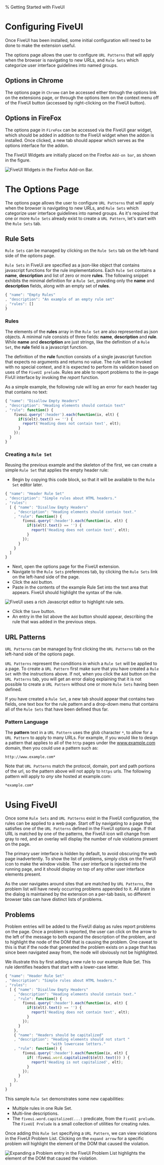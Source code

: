 % Getting Started with FiveUI

# Configuring FiveUI

Once FiveUI has been installed, some initial configuration will need to be done
to make the extension useful.

The options page allows the user to configure `URL Patterns` that will apply
when the browser is navigating to new URLs, and `Rule Sets` which categorize
user interface guidelines into named groups.

## Options in Chrome

The options page in `Chrome` can be accessed either through the
options link on the extensions page, or through the options item on
the context menu off of the FiveUI button (accessed by right-clicking
on the FiveUI button).

## Options in FireFox

The options page in `FireFox` can be accessed via the FiveUI gear widget, which
should be added in addition to the FiveUI widget when the addon is installed.
Once clicked, a new tab should appear which serves as the options interface for
the addon.

The FiveUI Widgets are initially placed on the Firefox `Add-on bar`,
as shown in the figure.

![FiveUI Widgets in the Firefox Add-on Bar.](figures/ff-addon-bar.png)

# The Options Page

The options page allows the user to configure `URL Patterns` that will apply
when the browser is navigating to new URLs, and `Rule Sets` which categorize
user interface guidelines into named groups.  As it's required that one or more
`Rule Sets` already exist to create a `URL Pattern`, let's start with the `Rule
Sets` tab.

## Rule Sets

`Rule Sets` can be managed by clicking on the `Rule Sets` tab on the left-hand
side of the options page.

`Rule Sets` in FiveUi are specified as a json-like object that
contains javascript functions for the rule implementations.  Each
`Rule Set` contains a **name**, **description** and list of zero or
more **rules**.  The following snippet exhibits the minimal definition
for a `Rule Set`, providing only the **name** and **description**
fields, along with an empty set of **rules**.

```javascript
{ "name": "Empty Rules"
, "description": "An example of an empty rule set"
, "rules": []
}
```

### Rules

The elements of the **rules** array in the `Rule Set` are also represented as
json objects.  A minimal rule consists of three fields: **name**,
**description** and **rule**.  While **name** and **description** are just
strings, like the definition of a `Rule Set`, the **rule** field is a javascript
function.

The definition of the **rule** function consists of a single javascript function
that expects no arguments and returns no value.  The rule will be invoked with
no special context, and it is expected to perform its validation based on uses of
the `FiveUI prelude`.  Rules are able to report problems to the in-page FivUI
interface by invoking the *report* function.

As a simple example, the following rule will log an error for each header tag
that contains no text:

```javascript
{ "name": "Disallow Empty Headers"
, "description": "Heading elements should contain text"
, "rule": function() {
    fiveui.query(':header').each(function(ix, elt) {
      if($(elt).text() == '') {
        report('Heading does not contain text', elt);
      }
    });
  }
}
```

### Creating a `Rule Set`

Reusing the previous example and the skeleton of the first, we can create a
simple `Rule Set` that applies the empty header rule:

* Begin by copying this code block, so that it will be available to the `Rule
   Set` editor later.

```javascript
{ "name": "Header Rule Set"
, "description": "Simple rules about HTML headers."
, "rules":
  [ { "name": "Disallow Empty Headers"
    , "description": "Heading elements should contain text."
    , "rule": function() {
        fiveui.query(':header').each(function(ix, elt) {
          if($(elt).text() == '') {
            report('Heading does not contain text', elt);
          }
        });
      }
    }
  ]
}
```

* Next, open the options page for the FiveUI extension.
* Navigate to the `Rule Sets` preferences tab, by clicking the `Rule Sets` link
  on the left-hand side of the page.
* Click the `Add` button.
* Paste in the contents of the example Rule Set into the text area that appears.
  FiveUI should highlight the syntax of the rule.

![FiveUI uses a rich Javascript editor to highlight rule sets.](figures/ff-add-rule-set.png)

* Click the `Save` button.
* An entry in the list above the `Add` button should appear, describing the rule
  that was added in the previous steps.

## URL Patterns

`URL Patterns` can be managed by first clicking the `URL Patterns` tab on the
left-hand side of the options page.

`URL Patterns` represent the conditions in which a `Rule Set` will be applied to
a page.  To create a `URL Pattern` first make sure that you have created a `Rule
Set` with the instructions above.  If not, when you click the `Add` button on
the `URL Patterns` tab, you will get an error dialog explaining that it is not
possible to create a `URL Pattern` without one or more `Rule Sets` having been
defined.

If you have created a `Rule Set`, a new tab should appear that
contains two fields, one text box for the rule pattern and a drop-down
menu that contains all of the `Rule Sets` that have been defined thus
far.

### Pattern Language

The **pattern** text in a `URL Pattern` uses the glob character
`*`, to allow for a `URL Pattern` to apply to many URLs.  For example, if you
would like to design a pattern that applies to all of the `http` pages under the
www.example.com domain, then you could use a pattern such as:

```
http://www.example.com*
```

Note that `URL Patterns` match the protocol, domain, port and path
portions of the url, so the pattern above will not apply to `https`
urls.  The following pattern will apply to *any* site hosted at example.com:

```
*example.com*
```

# Using FiveUI

Once some `Rule Sets` and `URL Patterns` exist in the FiveUI configuration, the
rules can be applied to a web page.  Start off by navigating to a page that
satisfies one of the `URL Patterns` defined in the FiveUI options page.  If that
URL is matched by one of the patterns, the FiveUI icon will change from gray to
red, and an overlay will display the number of rule violations present on the
page.

The primary user interface is hidden by default, to avoid obscuring
the web page inadvertently.  To show the list of problems, simply
click on the FiveUI icon to make the window visible.  The user
interface is injected into the running page, and it should display on
top of any other user interface elements present.

As the user navigates around sites that are matched by `URL Patterns`,
the problem list will have newly occurring problems appended to it.
All state in the dialog is maintained by the extension on a per-tab
basis, so different browser tabs can have distinct lists of problems.

## Problems

Problem entries will be added to the FiveUI dialog as rules report
problems on the page.  Once a problem is reported, the user can click
on the arrow to the left of the message to both expand the description
of the problem, and to highlight the node of the DOM that is causing
the problem.  One caveat to this is that if the node that generated
the problem exists on a page that has since been navigated away from,
the node will obviously not be highlighted.

We illustrate this by first adding a new rule to our example Rule Set.
This rule identifies headers that start with a lower-case letter.

```javascript
{ "name": "Header Rule Set"
, "description": "Simple rules about HTML headers."
, "rules":
  [ { "name": "Disallow Empty Headers"
    , "description": "Heading elements should contain text."
    , "rule": function() {
        fiveui.query(':header').each(function(ix, elt) {
          if($(elt).text() == '') {
            report('Heading does not contain text', elt);
          }
        });
      }
    },
    { "name": "Headers should be capitalized"
    , "description": "Heading elements should not start "
                   + "with lowercase letters."
    , "rule": function() {
        fiveui.query(':header').each(function(ix, elt) {
          if( !fiveui.word.capitalized($(elt).text()) ) {
            report('Heading is not capitalized', elt);
          }
        });
      }
    },
  ]
}
```

This sample `Rule Set` demonstrates some new capabilities:
 * Multiple rules in one Rule Set.
 * Multi-line descriptions.
 * The `fiveui.word.capitalized(...)` predicate, from the `FiveUI prelude`.
The `FiveUI Prelude` is a small collection of utilities for creating rules.

Once adding this `Rule Set` specifying a `URL Pattern`, we can view
violations in the FiveUI Problem List.  Clicking on the `expand arrow`
for a specific problem will highlight the element of the DOM that
caused the violation.

![Expanding a Problem entry in the FiveUI Problem List highlights the element of the DOM that caused the violation.](figures/ff-heading-highlight.png)
